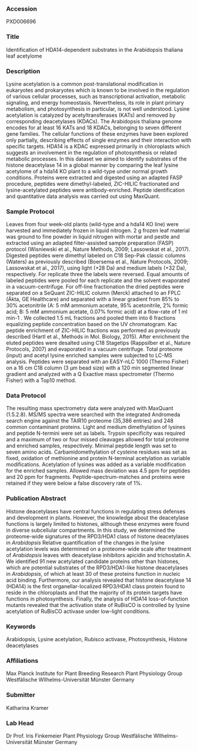 ### Accession
PXD006696

### Title
Identification of HDA14-dependent substrates in the Arabidopsis thaliana leaf acetylome

### Description
Lysine acetylation is a common post-translational modification in eukaryotes and prokaryotes which is known to be involved in the regulation of various cellular processes, such as transcriptional activation, metabolic signaling, and energy homeostasis. Nevertheless, its role in plant primary metabolism, and photosynthesis in particular, is not well understood. Lysine acetylation is catalyzed by acetyltransferases (KATs) and removed by corresponding deacetylases (KDACs). The Arabidopsis thaliana genome encodes for at least 16 KATs and 18 KDACs, belonging to seven different gene families. The cellular functions of these enzymes have been explored only partially, describing effects of single enzymes and their interaction with specific targets. HDA14 is a KDAC expressed primarily in chloroplasts which suggests an involvement in the regulation of photosynthesis or related metabolic processes. In this dataset we aimed to identify substrates of the histone deacetylase 14 in a global manner by comparing the leaf lysine acetylome of a hda14 KO plant to a wild-type under normal growth conditions. Proteins were extracted and digested using an adapted FASP procedure, peptides were dimethyl-labeled, ZIC-HILIC fractionated and lysine-acetylated peptides were antibody-enriched. Peptide identification and quantitative data analysis was carried out using MaxQuant.

### Sample Protocol
Leaves from four week-old plants (wild-type and a hda14 KO line) were harvested and immediately frozen in liquid nitrogen. 2 g frozen leaf material was ground to fine powder in liquid nitrogen with mortar and pestle and extracted using an adapted filter-assisted sample preparation (FASP) protocol (Wisniewski et al., Nature Methods, 2009; Lassowskat et al., 2017). Digested peptides were dimethyl labeled on C18 Sep-Pak classic columns (Waters) as previously described (Boersema et al., Nature Protocols, 2009; Lassowskat et al., 2017), using light (+28 Da) and medium labels (+32 Da), respectively. For replicate three the labels were reversed. Equal amounts of labeled peptides were pooled for each replicate and the solvent evaporated in a vacuum-centrifuge. For off-line fractionation the dried peptides were separated on a SeQuant ZIC-HILIC column (Merck) attached to an FPLC (Äkta, GE Healthcare) and separated with a linear gradient from 85% to 30% acetonitrile (A: 5 mM ammonium acetate, 95% acetonitrile, 2% formic acid; B: 5 mM ammonium acetate, 0.07% formic acid) at a flow-rate of 1 ml min-1 . We collected 1.5 mL fractions and pooled them into 6 fractions equalizing peptide concentration based on the UV chromatogram. Kac peptide enrichment of ZIC-HILIC fractions was performed as previously described (Hartl et al., Methods in Mol. Biology, 2015). After enrichment the eluted peptides were desalted using C18 Stagetips (Rappsilber et al., Nature Protocols, 2007) and evaporated in a vacuum centrifuge.  Total proteome (input) and acetyl lysine enriched samples were subjected to LC-MS analysis. Peptides were separated with an EASY-nLC 1000 (Thermo Fisher) on a 16 cm C18 column (3 µm bead size) with a 120 min segmented linear gradient and analyzed with a Q Exactive mass spectrometer (Thermo Fisher) with a Top10 method.

### Data Protocol
The resulting mass spectrometry data were analyzed with MaxQuant (1.5.2.8). MS/MS spectra were searched with the integrated Andromeda search engine against the TAIR10 proteome (35,386 entries) and 248 common contaminant proteins. Light and medium dimethylation of lysines and peptide N-termini were set as labels. Trypsin specificity was required and a maximum of two or four missed cleavages allowed for total proteome and enriched samples, respectively. Minimal peptide length was set to seven amino acids. Carbamidomethylation of cysteine residues was set as fixed, oxidation of methionine and protein N-terminal acetylation as variable modifications. Acetylation of lysines was added as a variable modification for the enriched samples. Allowed mass deviation was 4.5 ppm for peptides and 20 ppm for fragments. Peptide-spectrum-matches and proteins were retained if they were below a false discovery rate of 1%.

### Publication Abstract
Histone deacetylases have central functions in regulating stress defenses and development in plants. However, the knowledge about the deacetylase functions is largely limited to histones, although these enzymes were found in diverse subcellular compartments. In this study, we determined the proteome-wide signatures of the RPD3/HDA1 class of histone deacetylases in <i>Arabidopsis</i> Relative quantification of the changes in the lysine acetylation levels was determined on a proteome-wide scale after treatment of <i>Arabidopsis</i> leaves with deacetylase inhibitors apicidin and trichostatin A. We identified 91 new acetylated candidate proteins other than histones, which are potential substrates of the RPD3/HDA1-like histone deacetylases in <i>Arabidopsis</i>, of which at least 30 of these proteins function in nucleic acid binding. Furthermore, our analysis revealed that histone deacetylase 14 (HDA14) is the first organellar-localized RPD3/HDA1 class protein found to reside in the chloroplasts and that the majority of its protein targets have functions in photosynthesis. Finally, the analysis of HDA14 loss-of-function mutants revealed that the activation state of RuBisCO is controlled by lysine acetylation of RuBisCO activase under low-light conditions.

### Keywords
Arabidopsis, Lysine acetylation, Rubisco activase, Photosynthesis, Histone deacetylases

### Affiliations
Max Planck Institute for Plant Breeding Research
Plant Physiology Group Westfälische WIlhelms-Universität Münster Germany

### Submitter
Katharina Kramer

### Lab Head
Dr Prof. Iris Finkemeier
Plant Physiology Group Westfälische WIlhelms-Universität Münster Germany


